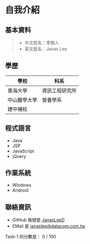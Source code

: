自我介紹
=======

基本資料
--------

> * 中文姓名：李樹人
> * 英文姓名：Janas Lee


學歷
----

| 學校 | 科系 | 
| ------ | ------ |
| 東海大學 | 資訊工程研究所 |
| 中山醫學大學 | 營養學系 |
| 建中補校 ||


程式語言
--------

* Java
* JSP
* JavaScript
* jQuery


作業系統
--------

* Windows
* Android


聯絡資訊
--------

* GitHub 帳號是 [JanasLeeD][github]
* EMail 是 [janaslee@datacom.com.tw][email]


[github]: https://github.com/JanasLeeD/  "This is my Github."
[email]: mailto:janaslee@datacom.com.tw  "This is my email."


Task-1 的分數是： 0 / 100